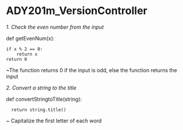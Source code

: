 # ADY201m_VersionController
*1. Check the even number from the input*

def getEvenNum(x):

    if x % 2 == 0:
        return x
    return 0 
~The function returns 0 if the input is odd, else the function returns the input


*2. Convert a string to the title*

def convertStringtoTitle(string):

      return string.title()
~
Capitalize the first letter of each word

